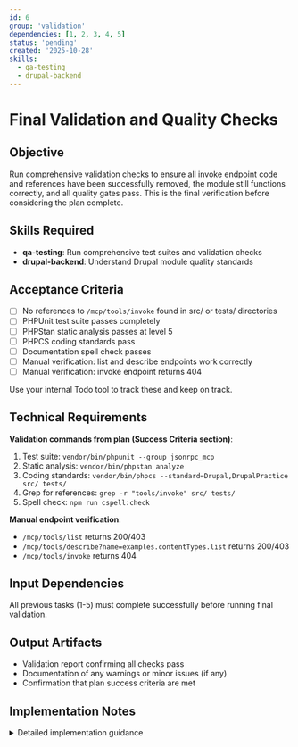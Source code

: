 ```yaml
---
id: 6
group: 'validation'
dependencies: [1, 2, 3, 4, 5]
status: 'pending'
created: '2025-10-28'
skills:
  - qa-testing
  - drupal-backend
---
```


# Final Validation and Quality Checks

## Objective

Run comprehensive validation checks to ensure all invoke endpoint code and references have been successfully removed, the module still functions correctly, and all quality gates pass. This is the final verification before considering the plan complete.

## Skills Required

- **qa-testing**: Run comprehensive test suites and validation checks
- **drupal-backend**: Understand Drupal module quality standards

## Acceptance Criteria

- [ ] No references to `/mcp/tools/invoke` found in src/ or tests/ directories
- [ ] PHPUnit test suite passes completely
- [ ] PHPStan static analysis passes at level 5
- [ ] PHPCS coding standards pass
- [ ] Documentation spell check passes
- [ ] Manual verification: list and describe endpoints work correctly
- [ ] Manual verification: invoke endpoint returns 404

Use your internal Todo tool to track these and keep on track.

## Technical Requirements

**Validation commands from plan (Success Criteria section)**:

1. Test suite: `vendor/bin/phpunit --group jsonrpc_mcp`
2. Static analysis: `vendor/bin/phpstan analyze`
3. Coding standards: `vendor/bin/phpcs --standard=Drupal,DrupalPractice src/ tests/`
4. Grep for references: `grep -r "tools/invoke" src/ tests/`
5. Spell check: `npm run cspell:check`

**Manual endpoint verification**:

- `/mcp/tools/list` returns 200/403
- `/mcp/tools/describe?name=examples.contentTypes.list` returns 200/403
- `/mcp/tools/invoke` returns 404

## Input Dependencies

All previous tasks (1-5) must complete successfully before running final validation.

## Output Artifacts

- Validation report confirming all checks pass
- Documentation of any warnings or minor issues (if any)
- Confirmation that plan success criteria are met

## Implementation Notes

<details>
<summary>Detailed implementation guidance</summary>

### Step 1: Search for remaining references

Search for any remaining references to the invoke endpoint:

```bash
# Search in source and test files
grep -rn "tools/invoke" src/ tests/ --include="*.php"

# Search in documentation (should find AGENTS.md and README.md updates)
grep -rn "tools/invoke" *.md --exclude-dir=.ai

# Search for the route name
grep -rn "tools_invoke" . --include="*.yml" --include="*.php"

# Search for the method name
grep -rn "public function invoke" src/
```

Expected results:

- No matches in src/ or tests/
- Only historical references in .ai/task-manager/archive/
- Documentation should show JSON-RPC endpoint instead

### Step 2: Run PHPUnit test suite

```bash
vendor/bin/phpunit --group jsonrpc_mcp
```

Expected result: All tests pass, no failures or errors.

**What to check**:

- Number of tests should be 4 fewer than before (invoke tests removed)
- List endpoint tests still pass
- Describe endpoint tests still pass
- Permission tests still pass

### Step 3: Run PHPStan static analysis

```bash
vendor/bin/phpstan analyze
```

Expected result: No errors at level 5.

**Common issues to watch for**:

- Unused imports in McpToolsController
- Undefined methods or classes
- Type inconsistencies

### Step 4: Run coding standards check

```bash
vendor/bin/phpcs --standard=Drupal,DrupalPractice src/ tests/
```

Expected result: No violations.

**Common issues to watch for**:

- Missing docblocks
- Incorrect indentation
- Line length violations in updated docstrings

### Step 5: Run spell check

```bash
npm run cspell:check
```

Expected result: No spelling errors.

**What to check**:

- New documentation content is spell-checked
- Technical terms like "jsonrpc" may need to be added to dictionary

### Step 6: Manual endpoint verification

Rebuild cache first:

```bash
vendor/bin/drush cache:rebuild
```

Test invoke endpoint returns 404:

```bash
curl -I https://drupal-contrib.ddev.site/mcp/tools/invoke
```

Expected: `404 Not Found`

Test list endpoint still works:

```bash
curl -I https://drupal-contrib.ddev.site/mcp/tools/list
```

Expected: `200 OK` or `403 Forbidden` (if auth required)

Test describe endpoint still works:

```bash
curl -I "https://drupal-contrib.ddev.site/mcp/tools/describe?name=examples.contentTypes.list"
```

Expected: `200 OK` or `403 Forbidden` (if auth required)

### Step 7: Verify success criteria from plan

Check each criterion from plan (lines 189-203):

**Primary Success Criteria**:

1. ✓ `/mcp/tools/invoke` returns 404
2. ✓ No references in src/ or tests/ (verified by grep)
3. ✓ `invoke()` method doesn't exist (verified by grep)
4. ✓ Tests pass (verified by phpunit)
5. ✓ Documentation updated (verified by reading README.md)

**Quality Assurance Metrics**:

1. ✓ PHPUnit passes
2. ✓ PHPStan passes
3. ✓ PHPCS passes
4. ✓ No invoke references
5. ✓ Spell check passes

### Step 8: Document validation results

Create a summary of validation results:

```markdown
## Validation Results

### Code Quality

- PHPUnit: ✓ PASS (X tests, 0 failures)
- PHPStan: ✓ PASS (0 errors)
- PHPCS: ✓ PASS (0 violations)

### Reference Cleanup

- grep src/: ✓ No references found
- grep tests/: ✓ No references found

### Endpoint Verification

- /mcp/tools/invoke: ✓ 404 (removed)
- /mcp/tools/list: ✓ 200/403 (working)
- /mcp/tools/describe: ✓ 200/403 (working)

### Documentation

- Spell check: ✓ PASS
- JSON-RPC examples: ✓ Present
- Architecture updated: ✓ Complete
```

### Step 9: Report completion

If all checks pass, confirm that the plan is complete and ready for archival.

If any checks fail, document the failures and determine if they are:

- Blockers requiring fixes before plan completion
- Minor issues that can be addressed in follow-up
- False positives that can be ignored

</details>
